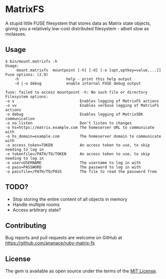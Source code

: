 # MatrixFS

A stupid little FUSE filesystem that stores data as Matrix state objects, giving you a relatively low-cost distributed filesystem - albeit slow as molasses.

## Usage

```
$ bin/mount.matrixfs -h
Usage:
     mount.matrixfs  mountpoint [-h] [-d] [-o [opt,optkey=value,...]]
Fuse options: (2.9)
    -h                     help - print this help output
    -d |-o debug           enable internal FUSE debug output

fuse: failed to access mountpoint -h: No such file or directory
Filesystem options:
-o v                             Enables logging of MatrixFS actions
-o vv                            Enables verbose logging of MatrixFS actions
-o debug                         Enables logging of MatrixSDK communication
-o no_listen                     Don't listen to changes
-o hs=https://matrix.example.com The homeserver URL to communicate with
-o hs_domain=example.com         The homeserver domain to communicate with
-o access_token=TOKEN            An access token to use, to skip needing to log in
-o tokenfile=/PATH/TO/TOKEN      An access token to use, to skip needing to log in
-o user=USERNAME                 The username to log in with
-o pass=PASSWORD                 The password to log in with
-o passfile=/PATH/TO/PASS        The file to read the password from
```

## TODO?

- Stop storing the entire content of all objects in memory
- Handle multiple rooms
- Access arbitrary state?

## Contributing

Bug reports and pull requests are welcome on GitHub at https://github.com/ananace/ruby-matrix-fs


## License

The gem is available as open source under the terms of the [MIT License](https://opensource.org/licenses/MIT).
